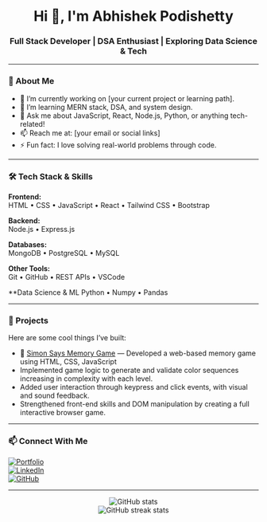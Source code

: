 <h1 align="center">Hi 👋, I'm Abhishek Podishetty</h1>
<h3 align="center">Full Stack Developer | DSA Enthusiast | Exploring Data Science & Tech </h3>

---

### 🚀 About Me

- 🔭 I’m currently working on [your current project or learning path].
- 🌱 I’m learning MERN stack, DSA, and system design.
- 💬 Ask me about JavaScript, React, Node.js, Python, or anything tech-related!
- 📫 Reach me at: [your email or social links]
- ⚡ Fun fact: I love solving real-world problems through code.

---

### 🛠️ Tech Stack & Skills

**Frontend:**  
HTML • CSS • JavaScript • React • Tailwind CSS • Bootstrap

**Backend:**  
Node.js • Express.js 

**Databases:**  
MongoDB • PostgreSQL • MySQL

**Other Tools:**  
Git • GitHub • REST APIs • VSCode 

**Data Science & ML
Python • Numpy • Pandas

---

### 📂 Projects

Here are some cool things I’ve built:

- 🔗 [Simon Says Memory Game](link) — Developed a web-based memory game using HTML, CSS, JavaScript
- Implemented game logic to generate and validate color sequences increasing in complexity
with each level.
- Added user interaction through keypress and click events, with visual and sound feedback.
- Strengthened front-end skills and DOM manipulation by creating a full interactive browser
game.


---

### 📫 Connect With Me

[![Portfolio](https://img.shields.io/badge/Portfolio-000?style=for-the-badge&logo=vercel&logoColor=white)](https://abhishek-podishetty.vercel.app/)  
[![LinkedIn](https://img.shields.io/badge/LinkedIn-0077B5?style=for-the-badge&logo=linkedin&logoColor=white)](https://www.linkedin.com/in/abhishekpodishetty/)  
[![GitHub](https://img.shields.io/badge/GitHub-181717?style=for-the-badge&logo=github)](https://github.com/Abhishek200559)

---

<p align="center">
  <img src="https://github-readme-stats.vercel.app/api?username=yourusername&show_icons=true&theme=radical" alt="GitHub stats" />
  <br/>
  <img src="https://github-readme-streak-stats.herokuapp.com/?user=yourusername&theme=radical" alt="GitHub streak stats" />
</p>
